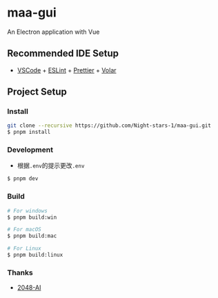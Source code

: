 <!--
 * @Author: Night-stars-1 nujj1042633805@gmail.com
 * @Date: 2024-09-06 17:06:15
 * @LastEditors: Night-stars-1 nujj1042633805@gmail.com
 * @LastEditTime: 2024-09-10 12:23:18
-->
# maa-gui

An Electron application with Vue

## Recommended IDE Setup

- [VSCode](https://code.visualstudio.com/) + [ESLint](https://marketplace.visualstudio.com/items?itemName=dbaeumer.vscode-eslint) + [Prettier](https://marketplace.visualstudio.com/items?itemName=esbenp.prettier-vscode) + [Volar](https://marketplace.visualstudio.com/items?itemName=Vue.volar)

## Project Setup

### Install

```bash
git clone --recursive https://github.com/Night-stars-1/maa-gui.git
$ pnpm install
```

### Development

- 根据`.env`的提示更改`.env`
```bash
$ pnpm dev
```

### Build

```bash
# For windows
$ pnpm build:win

# For macOS
$ pnpm build:mac

# For Linux
$ pnpm build:linux
```

### Thanks
- [2048-AI](https://github.com/aj-r/2048-AI)
